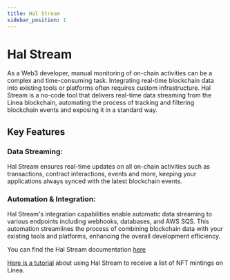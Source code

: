 ```yaml
---
title: Hal Stream
sidebar_position: 1
---
```


# Hal Stream

As a Web3 developer, manual monitoring of on-chain activities can be a complex and time-consuming task. Integrating real-time blockchain data into existing tools or platforms often requires custom infrastructure. Hal Stream is a no-code tool that delivers real-time data streaming from the Linea blockchain, automating the process of tracking and filtering blockchain events and exposing it in a standard way.

## Key Features

### Data Streaming:

Hal Stream ensures real-time updates on all on-chain activities such as transactions, contract interactions, events and more, keeping your applications always synced with the latest blockchain events.

### Automation & Integration:

Hal Stream's integration capabilities enable automatic data streaming to various endpoints including webhooks, databases, and AWS SQS. This automation streamlines the process of combining blockchain data with your existing tools and platforms, enhancing the overall development efficiency.

You can find the Hal Stream documentation [here](https://docs.hal.xyz/docs "Hal Stream documentation")

[Here is a tutorial](/blog/track-nft-minting-hal-stream) about using Hal Stream to receive a list of NFT mintings on Linea.

